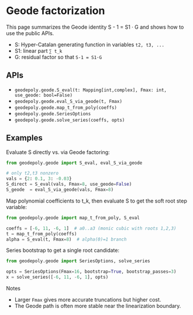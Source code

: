 # Geode factorization

This page summarizes the Geode identity S - 1 = S1 · G and shows how to use the public APIs.

- S: Hyper-Catalan generating function in variables `t2, t3, ...`
- S1: linear part `∑ t_k`
- G: residual factor so that `S-1 = S1·G`

## APIs

- `geodepoly.geode.S_eval(t: Mapping[int,complex], Fmax: int, use_geode: bool=False)`
- `geodepoly.geode.eval_S_via_geode(t, Fmax)`
- `geodepoly.geode.map_t_from_poly(coeffs)`
- `geodepoly.geode.SeriesOptions`
- `geodepoly.geode.solve_series(coeffs, opts)`

## Examples

Evaluate S directly vs. via Geode factoring:

```python
from geodepoly.geode import S_eval, eval_S_via_geode

# only t2,t3 nonzero
vals = {2: 0.1, 3: -0.03}
S_direct = S_eval(vals, Fmax=8, use_geode=False)
S_geode  = eval_S_via_geode(vals, Fmax=8)
```

Map polynomial coefficients to t_k, then evaluate S to get the soft root step variable:

```python
from geodepoly.geode import map_t_from_poly, S_eval

coeffs = [-6, 11, -6, 1]  # a0..a3 (monic cubic with roots 1,2,3)
t = map_t_from_poly(coeffs)
alpha = S_eval(t, Fmax=8)  # alpha(0)=1 branch
```

Series bootstrap to get a single root candidate:

```python
from geodepoly.geode import SeriesOptions, solve_series

opts = SeriesOptions(Fmax=16, bootstrap=True, bootstrap_passes=3)
x = solve_series([-6, 11, -6, 1], opts)
```

Notes
- Larger `Fmax` gives more accurate truncations but higher cost.
- The Geode path is often more stable near the linearization boundary.
